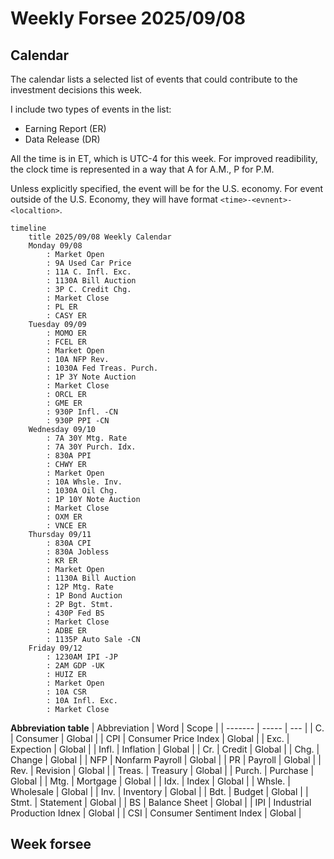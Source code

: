 # Weekly Forsee 2025/09/08

## Calendar
The calendar lists a selected list of events that could contribute to the investment decisions this week.

I include two types of events in the list:
- Earning Report (ER)
- Data Release (DR)

All the time is in ET, which is UTC-4 for this week. For improved readibility, the clock time is represented in a way that A for A.M., P for P.M.

Unless explicitly specified, the event will be for the U.S. economy. For event outside of the U.S. Economy, they will have format `<time>-<evnent>-<localtion>`.

```mermaid
timeline
    title 2025/09/08 Weekly Calendar
    Monday 09/08
        : Market Open
        : 9A Used Car Price
        : 11A C. Infl. Exc.
        : 1130A Bill Auction
        : 3P C. Credit Chg.
        : Market Close
        : PL ER
        : CASY ER
    Tuesday 09/09
        : MOMO ER
        : FCEL ER
        : Market Open
        : 10A NFP Rev.
        : 1030A Fed Treas. Purch.
        : 1P 3Y Note Auction
        : Market Close
        : ORCL ER
        : GME ER 
        : 930P Infl. -CN
        : 930P PPI -CN
    Wednesday 09/10
        : 7A 30Y Mtg. Rate
        : 7A 30Y Purch. Idx.
        : 830A PPI
        : CHWY ER
        : Market Open
        : 10A Whsle. Inv.
        : 1030A Oil Chg.
        : 1P 10Y Note Auction
        : Market Close
        : OXM ER
        : VNCE ER
    Thursday 09/11
        : 830A CPI
        : 830A Jobless
        : KR ER
        : Market Open
        : 1130A Bill Auction
        : 12P Mtg. Rate
        : 1P Bond Auction
        : 2P Bgt. Stmt.
        : 430P Fed BS
        : Market Close
        : ADBE ER
        : 1135P Auto Sale -CN
    Friday 09/12
        : 1230AM IPI -JP
        : 2AM GDP -UK
        : HUIZ ER
        : Market Open
        : 10A CSR
        : 10A Infl. Exc.
        : Market Close
```

**Abbreviation table**
| Abbreviation | Word | Scope |
| ------- | ----- | --- |
| C. | Consumer | Global |
| CPI | Consumer Price Index | Global |
| Exc. | Expection | Global |
| Infl. | Inflation | Global |
| Cr. | Credit | Global |
| Chg. | Change | Global |
| NFP | Nonfarm Payroll | Global |
| PR | Payroll | Global |
| Rev. | Revision | Global |
| Treas. | Treasury | Global |
| Purch. | Purchase | Global |
| Mtg. | Mortgage | Global |
| Idx. | Index | Global |
| Whsle. | Wholesale | Global |
| Inv. | Inventory | Global |
| Bdt. | Budget | Global |
| Stmt. | Statement | Global |
| BS | Balance Sheet | Global |
| IPI | Industrial Production Idnex | Global |
| CSI | Consumer Sentiment Index | Global |
## Week forsee